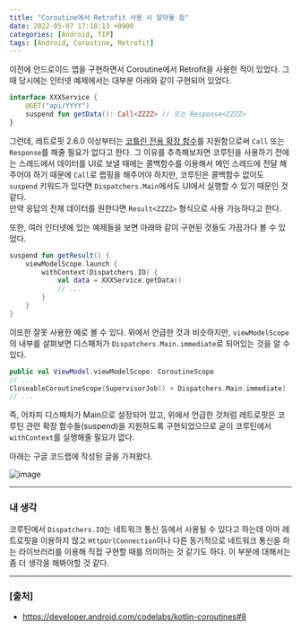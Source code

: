```yaml
---
title: "Coroutine에서 Retrofit 사용 시 알아둘 점" 
date: 2022-05-07 17:18:13 +0900
categories: [Android, TIP]
tags: [Android, Coroutine, Retrofit]
---
```


이전에 안드로이드 앱을 구현하면서 Coroutine에서 Retrofit을 사용한 적이 있었다. 그때 당시에는 인터넷 예제에서는 대부분 아래와 같이 구현되어 있었다.

```kotlin
interface XXXService {
    @GET("api/YYYY")
    suspend fun getData(): Call<ZZZZ> // 또는 Response<ZZZZ>
}
```

그런데, 레트로핏 2.6.0 이상부터는 [코틀린 전용 확장 함수](https://github.com/square/retrofit/blob/master/retrofit/src/main/java/retrofit2/KotlinExtensions.kt)를 지원함으로써 `Call` 또는 `Response`를 해줄 필요가 없다고 한다. 그 이유를 추측해보자면 코루틴을 사용하기 전에는 스레드에서 데이터를 UI로 보낼 때에는 콜백함수를 이용해서 메인 스레드에 전달 해주어야 하기 때문에 `Call`로 랩핑을 해주어야 하지만, 코루틴은 콜백함수 없이도 `suspend` 키워드가 있다면 `Dispatchers.Main`에서도 UI에서 실행할 수 있기 때문인 것 같다.<br>
만약 응답의 전체 데이터를 원한다면 `Result<ZZZZ>` 형식으로 사용 가능하다고 한다. <br>

또한, 여러 인터넷에 있는 예제들을 보면 아래와 같이 구현된 것들도 가끔가다 볼 수 있었다.

```kotlin
suspend fun getResult() {
    viewModelScope.launch {
        withContext(Dispatchers.IO) {
            val data = XXXService.getData()
            // ...
        }
    }
}
```
이또한 잘못 사용한 예로 볼 수 있다. 위에서 언급한 것과 비슷하지만, `viewModelScope`의 내부를 살펴보면 디스패처가 `Dispatchers.Main.immediate`로 되어있는 것을 알 수 있다.

```kotlin
public val ViewModel.viewModelScope: CoroutineScope
// ...
CloseableCoroutineScope(SupervisorJob() + Dispatchers.Main.immediate)
// ...
```

즉, 어차피 디스패처가 Main으로 설정되어 있고, 위에서 언급한 것처럼 레트로핏은 코루틴 관련 확장 함수들(suspend)을 지원하도록 구현되었으므로 굳이 코루틴에서 `withContext`를 실행해줄 필요가 없다. 

아래는 구글 코드랩에 작성된 글을 가져왔다.

![image](https://user-images.githubusercontent.com/29175138/167247754-d75cf76b-8a32-4801-9072-157b5370e76e.png)

---

### 내 생각
코루틴에서 `Dispatchers.IO`는 네트워크 통신 등에서 사용될 수 있다고 하는데 아마 레트로핏을 이용하지 않고 `HttpUrlConnection`이나 다른 동기적으로 네트워크 통신을 하는 라이브러리를 이용해 직접 구현할 때를 의미하는 것 같기도 하다. 이 부분에 대해서는 좀 더 생각을 해봐야할 것 같다.

---

### [출처]
- https://developer.android.com/codelabs/kotlin-coroutines#8
